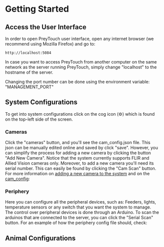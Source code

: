 # Getting Started
## Access the User Interface
In order to open PreyTouch user interface, open any internet browser (we recommend using Mozilla Firefox) and go to:
```commandline
http://localhost:5084
```
In case you want to access PreyTouch from another computer on the same network as the server running PreyTouch, simply change "localhost" to the hostname of the server.

Changing the port number can be done using the environment variable: "MANAGEMENT_PORT"

## System Configurations
To get into system configurations click on the cog icon (⚙) which is found on the top-left side of the screen. 
### Cameras
Click the "cameras" button, and you'll see the cam_config.json file. 
This json can be manually edited online and saved by click "save". 
However, you can simplify the process for adding a new camera by clicking the button "Add New Camera". 
Notice that the system currently supports FLIR and Allied Vision cameras only. 
Moreover, to add a new camera you'll need its serial number. This can easily be found by clicking the "Cam Scan" button.
For more information on
[adding a new camera to the system](docs/new_camera.md) and on the [cam_config](docs/configuraions.md###cam_config.json): 

### Periphery
Here you can configure all the peripheral devices, such as: Feeders, lights, temperature sensors or any switch 
that you want the system to manage.
The control over peripheral devices is done through an Arduino. To scan the arduinos that are connected to the server, you can click the "Serial Scan" button.
For an example of how the periphery config file should, check: 
## Animal Configurations